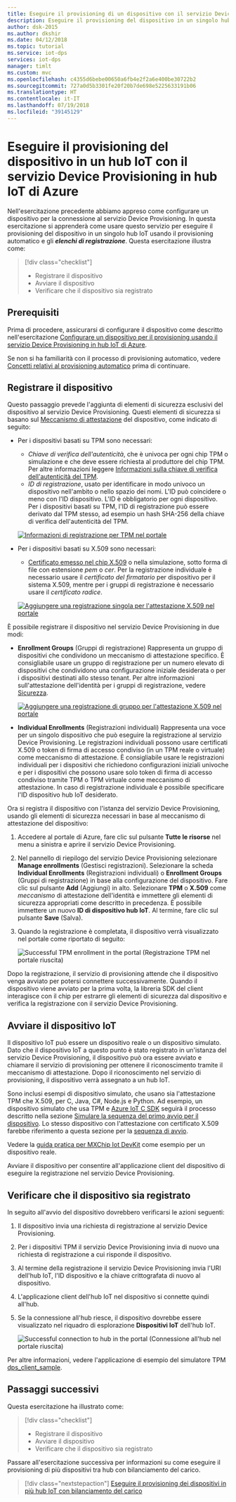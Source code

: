 ```yaml
---
title: Eseguire il provisioning di un dispositivo con il servizio Device Provisioning in hub IoT di Azure| Microsoft Docs
description: Eseguire il provisioning del dispositivo in un singolo hub IoT con il servizio Device Provisioning in hub IoT di Azure
author: dsk-2015
ms.author: dkshir
ms.date: 04/12/2018
ms.topic: tutorial
ms.service: iot-dps
services: iot-dps
manager: timlt
ms.custom: mvc
ms.openlocfilehash: c4355d6bebe00650a6fb4e2f2a6e400be30722b2
ms.sourcegitcommit: 727a0d5b3301fe20f20b7de698e5225633191b06
ms.translationtype: HT
ms.contentlocale: it-IT
ms.lasthandoff: 07/19/2018
ms.locfileid: "39145129"
---
```

# <a name="provision-the-device-to-an-iot-hub-using-the-azure-iot-hub-device-provisioning-service"></a>Eseguire il provisioning del dispositivo in un hub IoT con il servizio Device Provisioning in hub IoT di Azure

Nell'esercitazione precedente abbiamo appreso come configurare un dispositivo per la connessione al servizio Device Provisioning. In questa esercitazione si apprenderà come usare questo servizio per eseguire il provisioning del dispositivo in un singolo hub IoT usando il provisioning automatico e gli **_elenchi di registrazione_**. Questa esercitazione illustra come:

> [!div class="checklist"]
> * Registrare il dispositivo
> * Avviare il dispositivo
> * Verificare che il dispositivo sia registrato

## <a name="prerequisites"></a>Prerequisiti

Prima di procedere, assicurarsi di configurare il dispositivo come descritto nell'esercitazione [Configurare un dispositivo per il provisioning usando il servizio Device Provisioning in hub IoT di Azure](./tutorial-set-up-device.md).

Se non si ha familiarità con il processo di provisioning automatico, vedere [Concetti relativi al provisioning automatico](concepts-auto-provisioning.md) prima di continuare.

<a id="enrolldevice"></a>
## <a name="enroll-the-device"></a>Registrare il dispositivo

Questo passaggio prevede l'aggiunta di elementi di sicurezza esclusivi del dispositivo al servizio Device Provisioning. Questi elementi di sicurezza si basano sul [Meccanismo di attestazione](concepts-device.md#attestation-mechanism) del dispositivo, come indicato di seguito:

- Per i dispositivi basati su TPM sono necessari:
    - *Chiave di verifica dell'autenticità*, che è univoca per ogni chip TPM o simulazione e che deve essere richiesta al produttore del chip TPM.  Per altre informazioni leggere [Informazioni sulla chiave di verifica dell'autenticità del TPM](https://technet.microsoft.com/library/cc770443.aspx).
    - *ID di registrazione*, usato per identificare in modo univoco un dispositivo nell'ambito o nello spazio dei nomi. L'ID può coincidere o meno con l'ID dispositivo. L'ID è obbligatorio per ogni dispositivo. Per i dispositivi basati su TPM, l'ID di registrazione può essere derivato dal TPM stesso, ad esempio un hash SHA-256 della chiave di verifica dell'autenticità del TPM.

    [![Informazioni di registrazione per TPM nel portale](./media/tutorial-provision-device-to-hub/tpm-device-enrollment.png)](./media/tutorial-provision-device-to-hub/tpm-device-enrollment.png#lightbox)  

- Per i dispositivi basati su X.509 sono necessari:
    - [Certificato emesso nel chip X.509](https://msdn.microsoft.com/library/windows/desktop/bb540819.aspx) o nella simulazione, sotto forma di file con estensione *pem* o *cer*. Per la registrazione individuale è necessario usare il *certificato del firmatario* per dispositivo per il sistema X.509, mentre per i gruppi di registrazione è necessario usare il *certificato radice*. 

    [![Aggiungere una registrazione singola per l'attestazione X.509 nel portale](./media/tutorial-provision-device-to-hub/individual-enrollment.png)](./media/tutorial-provision-device-to-hub/individual-enrollment.png#lightbox)

È possibile registrare il dispositivo nel servizio Device Provisioning in due modi:

- **Enrollment Groups** (Gruppi di registrazione) Rappresenta un gruppo di dispositivi che condividono un meccanismo di attestazione specifico. È consigliabile usare un gruppo di registrazione per un numero elevato di dispositivi che condividono una configurazione iniziale desiderata o per i dispositivi destinati allo stesso tenant. Per altre informazioni sull'attestazione dell'identità per i gruppi di registrazione, vedere [Sicurezza](concepts-security.md#controlling-device-access-to-the-provisioning-service-with-x509-certificates).

    [![Aggiungere una registrazione di gruppo per l'attestazione X.509 nel portale](./media/tutorial-provision-device-to-hub/group-enrollment.png)](./media/tutorial-provision-device-to-hub/group-enrollment.png#lightbox)

- **Individual Enrollments** (Registrazioni individuali) Rappresenta una voce per un singolo dispositivo che può eseguire la registrazione al servizio Device Provisioning. Le registrazioni individuali possono usare certificati X.509 o token di firma di accesso condiviso (in un TPM reale o virtuale) come meccanismo di attestazione. È consigliabile usare le registrazioni individuali per i dispositivi che richiedono configurazioni iniziali univoche e per i dispositivi che possono usare solo token di firma di accesso condiviso tramite TPM o TPM virtuale come meccanismo di attestazione. In caso di registrazione individuale è possibile specificare l'ID dispositivo hub IoT desiderato.

Ora si registra il dispositivo con l'istanza del servizio Device Provisioning, usando gli elementi di sicurezza necessari in base al meccanismo di attestazione del dispositivo: 

1. Accedere al portale di Azure, fare clic sul pulsante **Tutte le risorse** nel menu a sinistra e aprire il servizio Device Provisioning.

2. Nel pannello di riepilogo del servizio Device Provisioning selezionare **Manage enrollments** (Gestisci registrazioni). Selezionare la scheda **Individual Enrollments** (Registrazioni individuali) o **Enrollment Groups** (Gruppi di registrazione) in base alla configurazione del dispositivo. Fare clic sul pulsante **Add** (Aggiungi) in alto. Selezionare **TPM** o **X.509** come *meccanismo* di attestazione dell'identità e immettere gli elementi di sicurezza appropriati come descritto in precedenza. È possibile immettere un nuovo **ID di dispositivo hub IoT**. Al termine, fare clic sul pulsante **Save** (Salva). 

3. Quando la registrazione è completata, il dispositivo verrà visualizzato nel portale come riportato di seguito:

    ![Successful TPM enrollment in the portal (Registrazione TPM nel portale riuscita)](./media/tutorial-provision-device-to-hub/tpm-enrollment-success.png)

Dopo la registrazione, il servizio di provisioning attende che il dispositivo venga avviato per potersi connettere successivamente. Quando il dispositivo viene avviato per la prima volta, la libreria SDK del client interagisce con il chip per estrarre gli elementi di sicurezza dal dispositivo e verifica la registrazione con il servizio Device Provisioning. 

## <a name="start-the-iot-device"></a>Avviare il dispositivo IoT

Il dispositivo IoT può essere un dispositivo reale o un dispositivo simulato. Dato che il dispositivo IoT a questo punto è stato registrato in un'istanza del servizio Device Provisioning, il dispositivo può ora essere avviato e chiamare il servizio di provisioning per ottenere il riconoscimento tramite il meccanismo di attestazione. Dopo il riconoscimento nel servizio di provisioning, il dispositivo verrà assegnato a un hub IoT. 

Sono inclusi esempi di dispositivo simulato, che usano sia l'attestazione TPM che X.509, per C, Java, C#, Node.js e Python. Ad esempio, un dispositivo simulato che usa TPM e [Azure IoT C SDK](https://github.com/Azure/azure-iot-sdk-c) seguirà il processo descritto nella sezione [Simulare la sequenza del primo avvio per il dispositivo](quick-create-simulated-device.md#simulate-first-boot-sequence-for-the-device). Lo stesso dispositivo con l'attestazione con certificato X.509 farebbe riferimento a questa sezione per la [sequenza di avvio](quick-create-simulated-device-x509.md#simulate-first-boot-sequence-for-the-device).

Vedere la [guida pratica per MXChip Iot DevKit](how-to-connect-mxchip-iot-devkit.md) come esempio per un dispositivo reale.

Avviare il dispositivo per consentire all'applicazione client del dispositivo di eseguire la registrazione nel servizio Device Provisioning.  

## <a name="verify-the-device-is-registered"></a>Verificare che il dispositivo sia registrato

In seguito all'avvio del dispositivo dovrebbero verificarsi le azioni seguenti:

1. Il dispositivo invia una richiesta di registrazione al servizio Device Provisioning.
2. Per i dispositivi TPM il servizio Device Provisioning invia di nuovo una richiesta di registrazione a cui risponde il dispositivo. 
3. Al termine della registrazione il servizio Device Provisioning invia l'URI dell'hub IoT, l'ID dispositivo e la chiave crittografata di nuovo al dispositivo. 
4. L'applicazione client dell'hub IoT nel dispositivo si connette quindi all'hub. 
5. Se la connessione all'hub riesce, il dispositivo dovrebbe essere visualizzato nel riquadro di esplorazione **Dispositivi IoT** dell'hub IoT. 

    ![Successful connection to hub in the portal (Connessione all'hub nel portale riuscita)](./media/tutorial-provision-device-to-hub/hub-connect-success.png)

Per altre informazioni, vedere l'applicazione di esempio del simulatore TPM [dps_client_sample](https://github.com/Azure/azure-iot-device-auth/blob/master/dps_client/samples/dps_client_sample/dps_client_sample.c). 

## <a name="next-steps"></a>Passaggi successivi
Questa esercitazione ha illustrato come:

> [!div class="checklist"]
> * Registrare il dispositivo
> * Avviare il dispositivo
> * Verificare che il dispositivo sia registrato

Passare all'esercitazione successiva per informazioni su come eseguire il provisioning di più dispositivi tra hub con bilanciamento del carico. 

> [!div class="nextstepaction"]
> [Eseguire il provisioning dei dispositivi in più hub IoT con bilanciamento del carico](./tutorial-provision-multiple-hubs.md)
